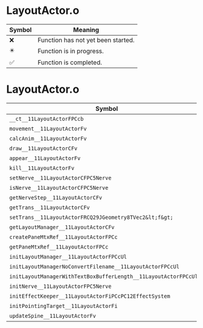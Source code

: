 # LayoutActor.o
| Symbol | Meaning 
| ------------- | ------------- 
| :x: | Function has not yet been started. 
| :eight_pointed_black_star: | Function is in progress. 
| :white_check_mark: | Function is completed. 


# LayoutActor.o
| Symbol | Decompiled? |
| ------------- | ------------- |
| `__ct__11LayoutActorFPCcb` | :white_check_mark: |
| `movement__11LayoutActorFv` | :white_check_mark: |
| `calcAnim__11LayoutActorFv` | :white_check_mark: |
| `draw__11LayoutActorCFv` | :white_check_mark: |
| `appear__11LayoutActorFv` | :white_check_mark: |
| `kill__11LayoutActorFv` | :white_check_mark: |
| `setNerve__11LayoutActorCFPC5Nerve` | :white_check_mark: |
| `isNerve__11LayoutActorCFPC5Nerve` | :white_check_mark: |
| `getNerveStep__11LayoutActorCFv` | :white_check_mark: |
| `getTrans__11LayoutActorCFv` | :x: |
| `setTrans__11LayoutActorFRCQ29JGeometry8TVec2&lt;f&gt;` | :x: |
| `getLayoutManager__11LayoutActorCFv` | :white_check_mark: |
| `createPaneMtxRef__11LayoutActorFPCc` | :x: |
| `getPaneMtxRef__11LayoutActorFPCc` | :x: |
| `initLayoutManager__11LayoutActorFPCcUl` | :white_check_mark: |
| `initLayoutManagerNoConvertFilename__11LayoutActorFPCcUl` | :white_check_mark: |
| `initLayoutManagerWithTextBoxBufferLength__11LayoutActorFPCcUlUl` | :white_check_mark: |
| `initNerve__11LayoutActorFPC5Nerve` | :x: |
| `initEffectKeeper__11LayoutActorFiPCcPC12EffectSystem` | :x: |
| `initPointingTarget__11LayoutActorFi` | :x: |
| `updateSpine__11LayoutActorFv` | :white_check_mark: |
